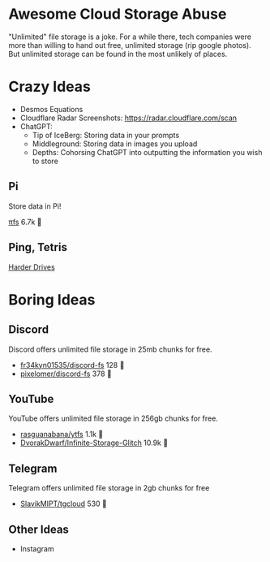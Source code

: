 # Awesome Cloud Storage Abuse

"Unlimited" file storage is a joke. For a while there, tech companies were more than willing to hand out free, unlimited storage (rip google photos). But unlimited storage can be found in the most unlikely of places.

# Crazy Ideas

- Desmos Equations
- Cloudflare Radar Screenshots: https://radar.cloudflare.com/scan
- ChatGPT:
  - Tip of IceBerg: Storing data in your prompts
  - Middleground: Storing data in images you upload
  - Depths: Cohorsing ChatGPT into outputting the information you wish to store

## Pi

Store data in Pi!

[πfs](https://github.com/philipl/pifs) 6.7k 💫

## Ping, Tetris

[Harder Drives](https://www.youtube.com/watch?v=JcJSW7Rprio)

# Boring Ideas

## Discord

Discord offers unlimited file storage in 25mb chunks for free.

- [fr34kyn01535/discord-fs](https://github.com/fr34kyn01535/discord-fs) 128 💫
- [pixelomer/discord-fs](https://github.com/pixelomer/discord-fs) 378 💫

## YouTube

YouTube offers unlimited file storage in 256gb chunks for free.

- [rasguanabana/ytfs](https://github.com/rasguanabana/ytfs) 1.1k 💫
- [DvorakDwarf/Infinite-Storage-Glitch](https://github.com/DvorakDwarf/Infinite-Storage-Glitch) 10.9k 💫

## Telegram

Telegram offers unlimited file storage in 2gb chunks for free

- [SlavikMIPT/tgcloud](https://github.com/SlavikMIPT/tgcloud) 530 💫

## Other Ideas

- Instagram
